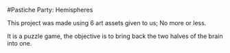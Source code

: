 #Pastiche Party: Hemispheres

This project was made using 6 art assets given to us; No more or less.

It is a puzzle game, the objective is to bring back the two halves of the brain into one.
